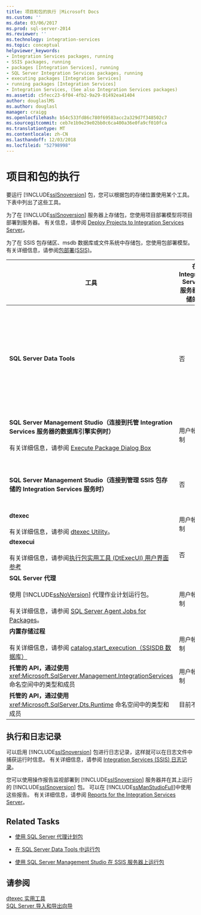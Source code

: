 ```yaml
---
title: 项目和包的执行 |Microsoft Docs
ms.custom: ''
ms.date: 03/06/2017
ms.prod: sql-server-2014
ms.reviewer: ''
ms.technology: integration-services
ms.topic: conceptual
helpviewer_keywords:
- Integration Services packages, running
- SSIS packages, running
- packages [Integration Services], running
- SQL Server Integration Services packages, running
- executing packages [Integration Services]
- running packages [Integration Services]
- Integration Services, (See also Integration Services packages)
ms.assetid: c5fecc23-6f04-4fb2-9a29-01492ea41404
author: douglaslMS
ms.author: douglasl
manager: craigg
ms.openlocfilehash: b54c533fd86c780f69583acc2a329d7f348502c7
ms.sourcegitcommit: ceb7e1b9e29e02bb0c6ca400a36e0fa9cf010fca
ms.translationtype: MT
ms.contentlocale: zh-CN
ms.lasthandoff: 12/03/2018
ms.locfileid: "52798998"
---
```

# <a name="execution-of-projects-and-packages"></a>项目和包的执行
  要运行 [!INCLUDE[ssISnoversion](../../includes/ssisnoversion-md.md)] 包，您可以根据包的存储位置使用某个工具。 下表中列出了这些工具。  
  
 为了在 [!INCLUDE[ssISnoversion](../../includes/ssisnoversion-md.md)] 服务器上存储包，您使用项目部署模型将项目部署到服务器。 有关信息，请参阅 [Deploy Projects to Integration Services Server](../deploy-projects-to-integration-services-server.md)。  
  
 为了在 SSIS 包存储区、msdb 数据库或文件系统中存储包，您使用包部署模型。 有关详细信息，请参阅[包部署&#40;SSIS&#41;](legacy-package-deployment-ssis.md)。  
  
|工具|在 Integration Services 服务器上存储的包|在 SSIS 包存储区或 msdb 数据库中存储的包|在文件系统中存储的包，在属于 SSIS 包存储区的位置之外|  
|----------|-----------------------------------------------------------------|--------------------------------------------------------------------------------|-----------------------------------------------------------------------------------------------------------------|  
|**SQL Server Data Tools**|否|否<br /><br /> 但是，你可以将现有包从包括 msdb 数据库的 [!INCLUDE[ssIS](../../includes/ssis-md.md)] 包存储区添加到项目中。 以此方式将现有包添加到项目中将在文件系统中生成该包的本地副本。|用户帐户控制|  
|**SQL Server Management Studio（连接到托管 Integration Services 服务器的数据库引擎实例时）**<br /><br /> 有关详细信息，请参阅 [Execute Package Dialog Box](../execute-package-dialog-box.md)|用户帐户控制|否<br /><br /> 但是，可以从这些位置将包导入服务器。|否<br /><br /> 但是，可以从文件系统将包导入服务器。|  
|**SQL Server Management Studio（连接到管理 SSIS 包存储的 Integration Services 服务时）**|否|是|否<br /><br /> 但是，可以从文件系统将包导入 [!INCLUDE[ssIS](../../includes/ssis-md.md)] 包存储区中。|  
|**dtexec**<br /><br /> 有关详细信息，请参阅 [dtexec Utility](dtexec-utility.md)。|用户帐户控制|是|用户帐户控制|  
|**dtexecui**<br /><br /> 有关详细信息，请参阅[执行包实用工具 (DtExecUI) 用户界面参考](execute-package-utility-dtexecui-ui-reference.md)|否|是|用户帐户控制|  
|**SQL Server 代理**<br /><br /> 使用 [!INCLUDE[ssNoVersion](../../includes/ssnoversion-md.md)] 代理作业计划运行包。<br /><br /> 有关详细信息，请参阅 [SQL Server Agent Jobs for Packages](sql-server-agent-jobs-for-packages.md)。|用户帐户控制|是|用户帐户控制|  
|**内置存储过程**<br /><br /> 有关详细信息，请参阅 [catalog.start_execution（SSISDB 数据库）](/sql/integration-services/system-stored-procedures/catalog-start-execution-ssisdb-database)|用户帐户控制|否|否|  
|**托管的 API，通过使用** <xref:Microsoft.SqlServer.Management.IntegrationServices> 命名空间中的类型和成员|用户帐户控制|否|否|  
|**托管的 API，通过使用** <xref:Microsoft.SqlServer.Dts.Runtime> 命名空间中的类型和成员|目前不可用|用户帐户控制|用户帐户控制|  
  
## <a name="execution-and-logging"></a>执行和日志记录  
 可以启用 [!INCLUDE[ssISnoversion](../../includes/ssisnoversion-md.md)] 包进行日志记录，这样就可以在日志文件中捕获运行时信息。 有关详细信息，请参阅 [Integration Services (SSIS) 日志记录](../performance/integration-services-ssis-logging.md)。  
  
 您可以使用操作报告监视部署到 [!INCLUDE[ssISnoversion](../../includes/ssisnoversion-md.md)] 服务器并在其上运行的 [!INCLUDE[ssISnoversion](../../includes/ssisnoversion-md.md)] 包。 可以在 [!INCLUDE[ssManStudioFull](../../includes/ssmanstudiofull-md.md)]中使用这些报告。 有关详细信息，请参阅 [Reports for the Integration Services Server](../reports-for-the-integration-services-server.md)。  
  
## <a name="related-tasks"></a>Related Tasks  
  
-   [使用 SQL Server 代理计划包](../schedule-a-package-by-using-sql-server-agent.md)  
  
-   [在 SQL Server Data Tools 中运行包](../run-a-package-in-sql-server-data-tools.md)  
  
-   [使用 SQL Server Management Studio 在 SSIS 服务器上运行包](../run-a-package-on-the-ssis-server-using-sql-server-management-studio.md)  
  
## <a name="see-also"></a>请参阅  
 [dtexec 实用工具](dtexec-utility.md)   
 [SQL Server 导入和导出向导](../import-export-data/import-and-export-data-with-the-sql-server-import-and-export-wizard.md)  
  
  

